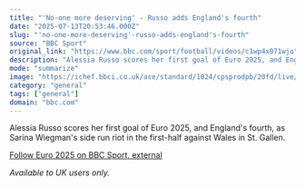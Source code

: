 ```yaml
---
title: "'No-one more deserving' - Russo adds England's fourth"
date: "2025-07-13T20:53:46.000Z"
slug: "'no-one-more-deserving'-russo-adds-england's-fourth"
source: "BBC Sport"
original_link: "https://www.bbc.com/sport/football/videos/c1wp4x071wjo"
description: "Alessia Russo scores her first goal of Euro 2025, and England's fourth, as Sarina Wiegman's side run riot in the first-half against Wales in St. Gallen."
mode: "summarize"
image: "https://ichef.bbci.co.uk/ace/standard/1024/cpsprodpb/20fd/live/49cfd140-6028-11f0-a40e-a1af2950b220.jpg"
category: "general"
tags: ["general"]
domain: "bbc.com"
---
```

<div id="readability-page-1" class="page"><div><p>Alessia Russo scores her first goal of Euro 2025, and England's fourth, as Sarina Wiegman's side run riot in the first-half against Wales in St. Gallen.</p><p><a href="https://www.bbc.co.uk/sport/football/womens-european-championship">Follow Euro 2025 on BBC Sport<span>, <!-- -->external</span></a></p><p><i>Available to UK users only.</i></p></div></div>